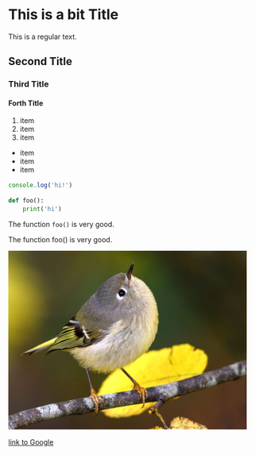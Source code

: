 # This is a bit Title

This is a regular text.

## Second Title

### Third Title

#### Forth Title

1. item
1. item
1. item

- item
- item
- item

```js
console.log('hi!')
```

```python
def foo():
    print('hi')
```

The function `foo()` is very good.

The function foo() is very good.

![](bird.jpg)

[link to Google](https://www.google.com/webhp?hl=en&sa=X&ved=0ahUKEwic_faF9ceJAxWSKvsDHeZ7CZEQPAgI)


